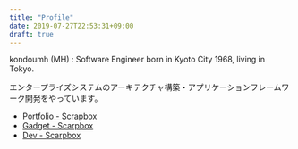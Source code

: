 ```yaml
---
title: "Profile"
date: 2019-07-27T22:53:31+09:00
draft: true
---
```


kondoumh (MH) : Software Engineer
born in Kyoto City 1968, living in Tokyo.

エンタープライズシステムのアーキテクチャ構築・アプリケーションフレームワーク開発をやっています。

- [Portfolio - Scrapbox](https://scrapbox.io/kondoumh/Portfolio)
- [Gadget - Scarpbox](https://scrapbox.io/kondoumh/Gadget)
- [Dev - Scarpbox](https://scrapbox.io/kondoumh/Dev)